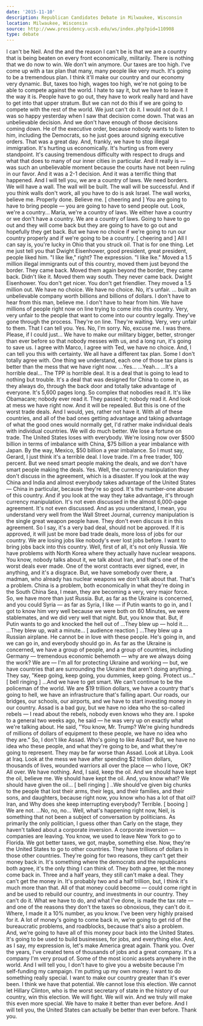 ```yaml
---
date: '2015-11-10'
description: Republican Candidates Debate in Milwaukee, Wisconsin
location: Milwaukee, Wisconsin
source: http://www.presidency.ucsb.edu/ws/index.php?pid=110908
type: debate
---
```


I can't be Neil. And the and the reason I can't be is that we are a country that is being beaten on every front economically, militarily. There is nothing that we do now to win. We don't win anymore. Our taxes are too high. I've come up with a tax plan that many, many people like very much. It's going to be a tremendous plan. I think it'll make our country and our economy very dynamic. But, taxes too high, wages too high, we're not going to be able to compete against the world. I hate to say it, but we have to leave it the way it is. People have to go out, they have to work really hard and have to get into that upper stratum. But we can not do this if we are going to compete with the rest of the world. We just can't do it.
I would not do it. 
I was so happy yesterday when I saw that decision come down. That was an unbelievable decision. And we don't have enough of those decisions coming down. He of the executive order, because nobody wants to listen to him, including the Democrats, so he just goes around signing executive orders. That was a great day. And, frankly, we have to stop illegal immigration. It's hurting us economically. It's hurting us from every standpoint. It's causing tremendous difficulty with respect to drugs and what that does to many of our inner cities in particular. And it really is — was such an unbelievable moment because the courts have not been ruling in our favor. And it was a 2-1 decision. And it was a terrific thing that happened. And I will tell you, we are a country of laws. We need borders. We will have a wall. The wall will be built. The wall will be successful. And if you think walls don't work, all you have to do is ask Israel. The wall works, believe me. Properly done. Believe me. [ cheering and ]
You are going to have to bring people — you are going to have to send people out. Look, we're a country...
Maria, we're a country of laws. We either have a country or we don't have a country. We are a country of laws. Going to have to go out and they will come back but they are going to have to go out and hopefully they get back. But we have no choice if we're going to run our country properly and if we're going to be a country. [ cheering and ]
All I can say is, you're lucky in Ohio that you struck oil. That is for one thing. Let me just tell you that Dwight Eisenhower, good president, great president, people liked him. "I like Ike," right? The expression. "I like Ike." Moved a 1.5 million illegal immigrants out of this country, moved them just beyond the border. They came back. Moved them again beyond the border, they came back. Didn't like it. Moved them way south. They never came back. Dwight Eisenhower. You don't get nicer. You don't get friendlier. They moved a 1.5 million out. We have no choice. We have no choice. 
No, it's unfair. 
... built an unbelievable company worth billions and billions of dollars. I don't have to hear from this man, believe me. I don't have to hear from him.
We have millions of people right now on line trying to come into this country. Very, very unfair to the people that want to come into our country legally. They've gone through the process. They're on line. They're waiting. Very, very unfair to them. That I can tell you. 
Yes.
No, I'm sorry. No, excuse me. I was there.
Please, if I could just...
We have to make our military bigger, better, stronger than ever before so that nobody messes with us, and a long run, it's going to save us. I agree with Marco, I agree with Ted, we have no choice. And, I can tell you this with certainty. We all have a different tax plan. Some I don't totally agree with. One thing we understand, each one of those tax plans is better than the mess that we have right now. 
...Yes...
...Yeah...
...It's a horrible deal...
The TPP is horrible deal. It is a deal that is going to lead to nothing but trouble. It's a deal that was designed for China to come in, as they always do, through the back door and totally take advantage of everyone. It's 5,600 pages long. So complex that nobodies read it. It's like Obamacare; nobody ever read it. They passed it; nobody read it. And look at mess we have right now. And it will be repealed. But this is one of the worst trade deals. And I would, yes, rather not have it. With all of these countries, and all of the bad ones getting advantage and taking advantage of what the good ones would normally get, I'd rather make individual deals with individual countries. We will do much better. We lose a fortune on trade. The United States loses with everybody. We're losing now over $500 billion in terms of imbalance with China, $75 billion a year imbalance with Japan. By the way, Mexico, $50 billion a year imbalance. So I must say, Gerard, I just think it's a terrible deal. I love trade. I'm a free trader, 100 percent. But we need smart people making the deals, and we don't have smart people making the deals.
Yes. Well, the currency manipulation they don't discuss in the agreement, which is a disaster. If you look at the way China and India and almost everybody takes advantage of the United States — China in particular, because they're so good. It's the number-one abuser of this country. And if you look at the way they take advantage, it's through currency manipulation. It's not even discussed in the almost 6,000-page agreement. It's not even discussed.
And as you understand, I mean, you understand very well from the Wall Street Journal, currency manipulation is the single great weapon people have. They don't even discuss it in this agreement. So I say, it's a very bad deal, should not be approved. If it is approved, it will just be more bad trade deals, more loss of jobs for our country. We are losing jobs like nobody's ever lost jobs before. I want to bring jobs back into this country.
Well, first of all, it's not only Russia. We have problems with North Korea where they actually have nuclear weapons. You know, nobody talks about it, we talk about Iran, and that's one of the worst deals ever made. One of the worst contracts ever signed, ever, in anything, and it's a disgrace. But, we have somebody over there, a madman, who already has nuclear weapons we don't talk about that. That's a problem. China is a problem, both economically in what they're doing in the South China Sea, I mean, they are becoming a very, very major force. So, we have more than just Russia. But, as far as the Ukraine is concerned, and you could Syria — as far as Syria, I like — if Putin wants to go in, and I got to know him very well because we were both on 60 Minutes, we were stablemates, and we did very well that night. But, you know that. But, if Putin wants to go and knocked the hell out of
...They blew up — hold it....
...They blew up, wait a minute... [ audience reaction ] ...They blew up a Russian airplane. He cannot be in love with these people. He's going in, and we can go in, and everybody should go in. As far as the Ukraine is concerned, we have a group of people, and a group of countries, including Germany — tremendous economic behemoth — why are we always doing the work? We are — I'm all for protecting Ukraine and working — but, we have countries that are surrounding the Ukraine that aren't doing anything. They say, "Keep going, keep going, you dummies, keep going. Protect us..." [ bell ringing ] ...And we have to get smart. We can't continue to be the policeman of the world. We are $19 trillion dollars, we have a country that's going to hell, we have an infrastructure that's falling apart. Our roads, our bridges, our schools, our airports, and we have to start investing money in our country. 
Assad is a bad guy, but we have no idea who the so-called rebels — I read about the rebels, nobody even knows who they are. I spoke to a general two weeks ago, he said — he was very up on exactly what we're talking about. He said, "You know, Mr. Trump? We're giving hundreds of millions of dollars of equipment to these people, we have no idea who they are." So, I don't like Assad. Who's going to like Assad? But, we have no idea who these people, and what they're going to be, and what they're going to represent. They may be far worse than Assad. Look at Libya. Look at Iraq. Look at the mess we have after spending $2 trillion dollars, thousands of lives, wounded warriors all over the place — who I love, OK? All over. We have nothing. And, I said, keep the oil. And we should have kept the oil, believe me. We should have kept the oil. And, you know what? We should have given the oil... [ bell ringing ] ..We should've given big chunks to the people that lost their arms, their legs, and their families, and their sons, and daughters, because right now, you know who has a lot of that oil? Iran, and
Why does she keep interrupting everybody? Terrible. [ booing ]
We are not.
...No, no, no...
Well, what's happening right now, Neil, is something that not been a subject of conversation by politicians. As primarily the only politician, I guess other than Carly on the stage, they haven't talked about a corporate inversion. A corporate inversion — companies are leaving. You know, we used to leave New York to go to Florida. We got better taxes, we got, maybe, something else. Now, they're the United States to go to other countries. They have trillions of dollars in those other countries. They're going for two reasons, they can't get their money back in. It's something where the democrats and the republicans both agree, it's the only thing I can think of. They both agree, let the money come back in. Three and a half years, they still can't make a deal. They can't get the money in. It's probably two and a half trillion, but, I think it's much more than that. All of that money could become — could come right in and be used to rebuild our country, and investments in our country. They can't do it. What we have to do, and what I've done, is made the tax rate — and one of the reasons they don't the taxes so obnoxious, they can't do it. Where, I made it a 10% number, as you know. I've been very highly praised for it. A lot of money's going to come back in, we're going to get rid of the bureaucratic problems, and roadblocks, because that's also a problem. And, we're going to have all of this money pour back into the United States. It's going to be used to build businesses, for jobs, and everything else. And, as I say, my expression is, let's make America great again. 
Thank you. Over the years, I've created tens of thousands of jobs and a great company. It's a company I'm very proud of. Some of the most iconic assets anywhere in the world. And I will tell you, I don't have to give you a website because I'm self-funding my campaign. I'm putting up my own money. I want to do something really special. I want to make our country greater than it's ever been. I think we have that potential. We cannot lose this election. We cannot let Hillary Clinton, who is the worst secretary of state in the history of our country, win this election. We will fight. We will win. And we truly will make this even more special. We have to make it better than ever before. And I will tell you, the United States can actually be better than ever before. Thank you.